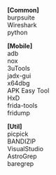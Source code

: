 **[Common]**  
burpsuite  
Wireshark  
python  

**[Mobile]**  
adb  
nox  
3uTools  
jadx-gui  
x64dbg  
APK Easy Tool  
HxD  
frida-tools  
fridump  

**[Util]**  
picpick  
BANDIZIP  
VisualStudio  
AstroGrep  
baregrep  
